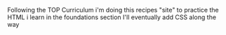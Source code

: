 Following the TOP Curriculum i'm doing this recipes "site" to practice the HTML i learn in the foundations section
I'll eventually add CSS along the way

